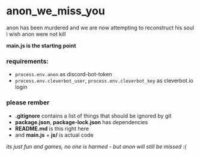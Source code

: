 # anon_we_miss_you
 anon has been murdered and we are now attempting to reconstruct his soul   
 i wish anon were not kill

 **main.js is the starting point** 
### requirements:
 - `process.env.anon` as discord-bot-token
 - `process.env.cleverbot_user`, `process.env.cleverbot_key` as cleverbot.io login

### please rember  
- **.gitignore** contains a list of things that should be ignored by git  
- **package.json**, **package-lock.json** has dependencies  
- **README.md** is this right here   
- and **main.js** + **js/** is actual code  

*its just fun and games, no one is harmed - but anon will still be missed :(*
